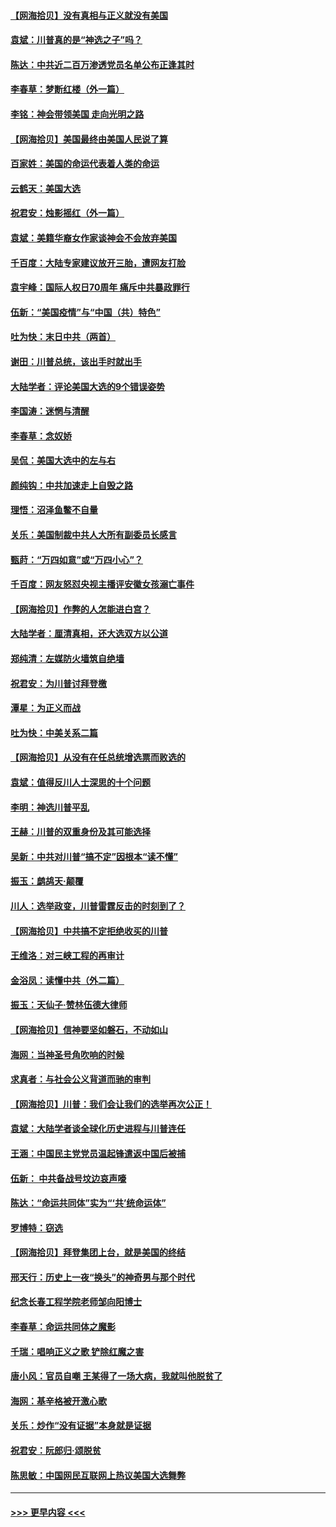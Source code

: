 #### [【网海拾贝】没有真相与正义就没有美国](../pages/nsc993/n12621885.md?t=12152051) 
#### [袁斌：川普真的是“神选之子”吗？](../pages/nsc993/n12621749.md?t=12152051) 
#### [陈达：中共近二百万渗透党员名单公布正逢其时](../pages/nsc993/n12620870.md?t=12152051) 
#### [李春草：梦断红楼（外一篇）](../pages/nsc993/n12619122.md?t=12152051) 
#### [李铭：神会带领美国 走向光明之路](../pages/nsc993/n12618584.md?t=12152051) 
#### [【网海拾贝】美国最终由美国人民说了算](../pages/nsc993/n12617255.md?t=12152051) 
#### [百家姓：美国的命运代表着人类的命运](../pages/nsc993/n12615838.md?t=12152051) 
#### [云鹤天：美国大选](../pages/nsc993/n12615994.md?t=12152051) 
#### [祝君安：烛影摇红（外一篇）](../pages/nsc993/n12615975.md?t=12152051) 
#### [袁斌：美籍华裔女作家谈神会不会放弃美国](../pages/nsc993/n12615263.md?t=12152051) 
#### [千百度：大陆专家建议放开三胎，遭网友打脸](../pages/nsc993/n12614456.md?t=12152051) 
#### [袁宇峰：国际人权日70周年 痛斥中共暴政罪行](../pages/nsc993/n12611965.md?t=12152051) 
#### [伍新：“美国疫情”与“中国（共）特色”](../pages/nsc993/n12611463.md?t=12152051) 
#### [吐为快：末日中共（两首）](../pages/nsc993/n12611461.md?t=12152051) 
#### [谢田：川普总统，该出手时就出手](../pages/nsc993/n12610905.md?t=12152051) 
#### [大陆学者：评论美国大选的9个错误姿势](../pages/nsc993/n12609586.md?t=12152051) 
#### [李国涛：迷惘与清醒](../pages/nsc993/n12607532.md?t=12152051) 
#### [李春草：念奴娇](../pages/nsc993/n12607083.md?t=12152051) 
#### [吴侃：美国大选中的左与右](../pages/nsc993/n12607054.md?t=12152051) 
#### [颜纯钩：中共加速走上自毁之路](../pages/nsc993/n12606473.md?t=12152051) 
#### [理悟：沼泽鱼鳖不自量](../pages/nsc993/n12606454.md?t=12152051) 
#### [关乐：美国制裁中共人大所有副委员长感言](../pages/nsc993/n12606442.md?t=12152051) 
#### [甄莳：“万四如意”或“万四小心”？](../pages/nsc993/n12606091.md?t=12152051) 
#### [千百度：网友怒怼央视主播评安徽女孩溺亡事件](../pages/nsc993/n12605370.md?t=12152051) 
#### [【网海拾贝】作弊的人怎能进白宫？](../pages/nsc993/n12603546.md?t=12152051) 
#### [大陆学者：厘清真相，还大选双方以公道](../pages/nsc993/n12603475.md?t=12152051) 
#### [郑纯清：左媒防火墙筑自绝墙](../pages/nsc993/n12602226.md?t=12152051) 
#### [祝君安：为川普讨拜登檄](../pages/nsc993/n12602199.md?t=12152051) 
#### [潭星：为正义而战](../pages/nsc993/n12600926.md?t=12152051) 
#### [吐为快：中美关系二篇](../pages/nsc993/n12600908.md?t=12152051) 
#### [【网海拾贝】从没有在任总统增选票而败选的](../pages/nsc993/n12600435.md?t=12152051) 
#### [袁斌：值得反川人士深思的十个问题](../pages/nsc993/n12600332.md?t=12152051) 
#### [李明：神选川普平乱](../pages/nsc993/n12599751.md?t=12152051) 
#### [王赫：川普的双重身份及其可能选择](../pages/nsc993/n12599723.md?t=12152051) 
#### [吴新：中共对川普“搞不定”因根本“读不懂”](../pages/nsc993/n12599502.md?t=12152051) 
#### [振玉：鹧鸪天‧颠覆](../pages/nsc993/n12599494.md?t=12152051) 
#### [川人：选举政变，川普雷霆反击的时刻到了？](../pages/nsc993/n12599291.md?t=12152051) 
#### [【网海拾贝】中共搞不定拒绝收买的川普](../pages/nsc993/n12598955.md?t=12152051) 
#### [王维洛：对三峡工程的再审计](../pages/nsc993/n12598436.md?t=12152051) 
#### [金浴凤：读懂中共（外二篇）](../pages/nsc993/n12597943.md?t=12152051) 
#### [振玉：天仙子‧赞林伍德大律师](../pages/nsc993/n12597929.md?t=12152051) 
#### [【网海拾贝】信神要坚如磐石，不动如山](../pages/nsc993/n12597901.md?t=12152051) 
#### [海网：当神圣号角吹响的时候](../pages/nsc993/n12595891.md?t=12152051) 
#### [求真者：与社会公义背道而驰的审判](../pages/nsc993/n12595868.md?t=12152051) 
#### [【网海拾贝】川普：我们会让我们的选举再次公正！](../pages/nsc993/n12594930.md?t=12152051) 
#### [袁斌：大陆学者谈全球化历史进程与川普连任](../pages/nsc993/n12594690.md?t=12152051) 
#### [王涵：中国民主党党员温起锋遣返中国后被捕](../pages/nsc993/n12594540.md?t=12152051) 
#### [伍新： 中共备战号坟边哀声嚎](../pages/nsc993/n12593086.md?t=12152051) 
#### [陈达：“命运共同体”实为“‘共’统命运体”](../pages/nsc993/n12590865.md?t=12152051) 
#### [罗博特：窃选](../pages/nsc993/n12590619.md?t=12152051) 
#### [【网海拾贝】拜登集团上台，就是美国的终结](../pages/nsc993/n12589725.md?t=12152051) 
#### [邢天行：历史上一夜“换头”的神奇男与那个时代](../pages/nsc993/n12589424.md?t=12152051) 
#### [纪念长春工程学院老师邹向阳博士](../pages/nsc993/n12585390.md?t=12152051) 
#### [李春草：命运共同体之魔影](../pages/nsc993/n12585026.md?t=12152051) 
#### [千瑞：唱响正义之歌 铲除红魔之害](../pages/nsc993/n12585002.md?t=12152051) 
#### [唐小风：官员自嘲 王某得了一场大病，我就叫他脱贫了](../pages/nsc993/n12584981.md?t=12152051) 
#### [海网：基辛格被开激心歌](../pages/nsc993/n12584946.md?t=12152051) 
#### [关乐：炒作“没有证据”本身就是证据](../pages/nsc993/n12583146.md?t=12152051) 
#### [祝君安：阮郎归‧颂脱贫](../pages/nsc993/n12583119.md?t=12152051) 
#### [陈思敏：中国网民互联网上热议美国大选舞弊](../pages/nsc993/n12582845.md?t=12152051) 

----
#### [ >>> 更早内容 <<< ](../indexes/nsc993-earlier.md)
